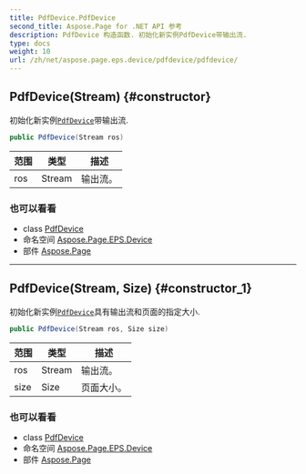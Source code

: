 ```yaml
---
title: PdfDevice.PdfDevice
second_title: Aspose.Page for .NET API 参考
description: PdfDevice 构造函数. 初始化新实例PdfDevice带输出流.
type: docs
weight: 10
url: /zh/net/aspose.page.eps.device/pdfdevice/pdfdevice/
---
```

## PdfDevice(Stream) {#constructor}

初始化新实例[`PdfDevice`](../)带输出流.

```csharp
public PdfDevice(Stream ros)
```

| 范围 | 类型 | 描述 |
| --- | --- | --- |
| ros | Stream | 输出流。 |

### 也可以看看

* class [PdfDevice](../)
* 命名空间 [Aspose.Page.EPS.Device](../../pdfdevice/)
* 部件 [Aspose.Page](../../../)

---

## PdfDevice(Stream, Size) {#constructor_1}

初始化新实例[`PdfDevice`](../)具有输出流和页面的指定大小.

```csharp
public PdfDevice(Stream ros, Size size)
```

| 范围 | 类型 | 描述 |
| --- | --- | --- |
| ros | Stream | 输出流。 |
| size | Size | 页面大小。 |

### 也可以看看

* class [PdfDevice](../)
* 命名空间 [Aspose.Page.EPS.Device](../../pdfdevice/)
* 部件 [Aspose.Page](../../../)


